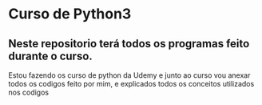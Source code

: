 # Curso de Python3
## Neste repositorio terá todos os programas feito durante o curso.

Estou fazendo os curso de python da Udemy e junto ao curso vou anexar todos os codigos feito por mim, e explicados todos os conceitos utilizados nos codigos

